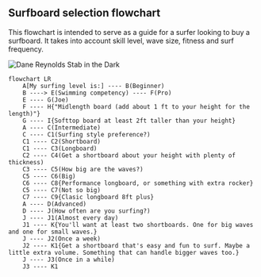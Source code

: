 ## Surfboard selection flowchart
 This flowchart is intended to serve as a guide for a surfer looking to buy a surfboard. It takes into account skill level, wave size, fitness and surf frequency. 
 
![Dane Reynolds Stab in the Dark](https://cdn.shopify.com/s/files/1/0252/3532/4991/files/000106840029_SITD_1024x1024.jpg?v=1608153901)

``` mermaid
flowchart LR
    A[My surfing level is:] ---- B(Beginner)
    B ----> E(Swimming competency) ---- F(Pro)
    E ---- G(Joe)
    F ---- H{"Midlength board (add about 1 ft to your height for the length)"}
    G ---- I{Softtop board at least 2ft taller than your height}
    A ---- C(Intermediate)
    C ---- C1(Surfing style preference?)
    C1 ---- C2(Shortboard)
    C1 ---- C3(Longboard)
    C2 ---- C4(Get a shortboard about your height with plenty of thickness)
    C3 ---- C5(How big are the waves?)
    C5 ---- C6(Big)
    C6 ---- C8{Performance longboard, or something with extra rocker}
    C5 ---- C7(Not so big)
    C7 ---- C9{Clasic longboard 8ft plus}
    A ---- D(Advanced)
    D ---- J(How often are you surfing?)
    J ---- J1(Almost every day)
    J1 ---- K{You'll want at least two shortboards. One for big waves and one for small waves.}
    J ---- J2(Once a week)
    J2 ---- K1{Get a shortboard that's easy and fun to surf. Maybe a little extra volume. Something that can handle bigger waves too.}
    J ---- J3(Once in a while)
    J3 ---- K1

